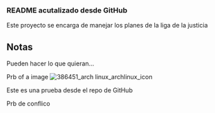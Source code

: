 ### README acutalizado desde GitHub

Este proyecto se encarga de manejar los planes de la liga de la justicia


## Notas
Pueden hacer lo que quieran...

Prb of a image ![386451_arch linux_archlinux_icon](https://user-images.githubusercontent.com/121696425/210123338-1f53db5c-3aa3-4689-b96b-fa6a38d7d103.svg)


Este es una prueba desde el repo de GitHub


Prb de conflico